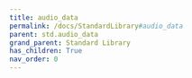 ```yaml
---
title: audio_data
permalink: /docs/StandardLibrary#audio_data
parent: std.audio_data
grand_parent: Standard Library
has_children: True
nav_order: 0
---
```

